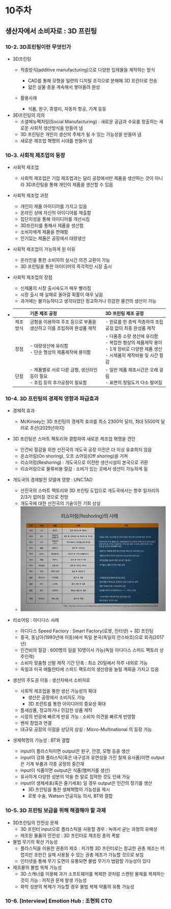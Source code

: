 # 10주차



## 생산자에서 소비자로 : 3D 프린팅



### 10-2. 3D프린팅이란 무엇인가

- 3D프린팅
  - 적층방식(additive manufacturing)으로 다양한 입체물을 제작하는 방식

    - CAD를 통해 모형을 일련의 디지털 조각으로 분해해 3D 프린터로 전송
    - 얇은 실물 층을 계속해서 쌓아올려 완성
  - 활용사례
    - 식품, 완구, 쥬얼리, 자동차 항공, 기계 등등
- 3D프린팅의 의의
  - 소셜매뉴팩처링(Social Manufacturing) : 새로운 공급과 수요를 창출하는 새로운 사회적 생산방식을 만들어 냄
  - 3D 프린팅은 개인이 생산의 주체가 될 수 있는 가능성을 만들어 냄
  - 새로운 제조업 혁명의 시대를 만들어 냄

### 10-3. 사회적 제조업의 등장

- 사회적 제조업

  - 사회적 제조업은 기업 제조업과는 달리 공장에서만 제품을 생산하는 것이 아니라 3D프린팅을 통해 개인이 제품을 생산할 수 있음

- 사회적 제조업 과정

  - 개인이 제품 아이디어를 가지고 있음
  - 온라인 상에 자신의 아이디어를 제출함
  - 집단지성을 통해 아이디어를 개선시킴
  - 3D프린터를 통해서 제품을 생산함
  - 소비자에게 제품을 판매함
  - 인기있는 제품은 공장에서 대량생산

- 사회적 제조업이 가능하게 된 이유

  - 온라인을 통한 소비자의 실시간 의견 교환이 가능
  - 3D 프린팅을 통한 아이디어의 즉각적인 시장 출시

- 사회적 제조업의 장점

  - 신제품의 시장 출시속도가 매우 빨라짐
  - 시장 출시 때 실패로 돌아갈 확률이 매우 낮음
  - 과거에는 불가능하다고 생각되었던 정교하거나 민감한 물건의 생산이 가능

- |          | 기존 제조 공정                                               | 3D 프린팅 제조 공정                                          |
  | -------- | ------------------------------------------------------------ | ------------------------------------------------------------ |
  | 제조방식 | 금형을 이용하여 주조 등으로 부품을 생산하고 이를 조립하여 완성품 제작 | - 원료를 한 층씩 적층하여 조립공정 없이 최종 완성품 제작     |
  | 장점     | - 대량생산에 유리함<br>- 단순 형상의 제품제작에 용이함       | - 다품종 소량 생산에 유리함<br>- 복잡한 형상의 제품제작 용이<br>- 1개 장비로 다양한 제품 생산<br>- 시제품의 제작비용 및 시간 절감 |
  | 단점     | - 제품별로 서로 다른 금형, 생산라인 등이 필요<br>- 조립 등의 추가공정이 필요함 | - 일반 제품 제조시간은 오래 걸림<br>- 표면의 정밀도가 다소 떨어짐 |

  

### 10-4. 3D 프린팅의 경제적 영향과 파급효과

- 경제적 효과
  - McKinsey는 3D 프린팅의 경제적 효과를 최소 2300억 달러, 최대 5500억 달러로 추산(2025년까지)

- 3D 프린팅은 스마트 팩토리와 결합하여 새로운 제조업 혁명을 견인
  - 인건비 절감을 위한 선진국의 개도국 공장 이전은 더 이상 유효하지 않음
  - 온쇼어링(On shoring), 오프 쇼어링(Off shoring)을 거쳐
  - 리쇼어링(Reshoring) : 개도국으로 이전한 생산시설이 본국으로 귀환
  - 리쇼어링으로 물류비용 절감 : 소비가 있는 곳에서 생산이 가능하게 됨
- 개도국의 경제발전 모델에 영향 : UNCTAD
  - 선진국의 스마트 팩토리와 3D 프린팅 도입으로 개도국에서는 향후 일자리의 2/3가 없어질 것으로 전망
  - 개도국에 대한 선진국의 기술이전 기회 상실
  - ![캡처](md-images/%EC%BA%A1%EC%B2%98-1635174484027.PNG)

- 리쇼어링 : 아디다스 사례
  - 아디다스 Speed Factory : Smart Factory(로봇, 인터넷) + 3D 프린팅
  - 중국, 동남아(1993년에 이동)에서 독일 본국(독일의 안스바흐)으로 회귀(2017년)
  - 인건비의 절감 : 600명의 일을 10명이서 가능(독일 아디다스 스피드 팩토리 상주인력)
  - 소비자 맞춤형 신발 제작 기간 단축 : 최소 20일에서 하루 내외로 가능
  - 독일과 미국 애틀란타에 스피드 팩토리의 생산량을 늘릴 계획을 가지고 있음
- 생산의 주도권 이동 : 생산자에서 소비자로
  - 사회적 제조업을 통한 생산 가능성의 확대
    - 생산은 공장에서 소비자도 가능
    - 3D 프린트를 통한 아이디어의 중요성 확대
  - 틈새상품, 정교하거나 민감한 상품 제작
  - 시장의 반응에 빠르게 반응 가능 : 소비자 의견을 빠르게 반영함
  - 벤처 창업과 연결
  - 대규모 공장의 이점을 상당히 상실 : Micro-Multinational 의 등장 가능
- 생체혁명의 가능성 : BT와 결합
  - input이 플라스틱이면 output은 완구, 안경, 모형 등을 생산
  - input이 강화 플라스틱(혹은 내구성과 유연성을 가진 철재 유사품)이면 output은 기계 부품과 각종 공정의 중간재
  - input이 식품이면 output은 식품(햄버거를 생산)
  - 유사하게 다양한 성분의 약을 한 알로 집약한 것도 인쇄 가능
  - input이 생체세포(혹은 줄기세포) 일 경우 output은 인간의 장기를 생산
    - 3D 프린팅을 통한 생체혁명의 가능성을 제시
    - 로봇 수술, Watson 인공지능 의사, BT와 결합

### 10-5. 3D 프린팅 보급을 위해 해결해야 할 과제

- 3D프린팅의 안전성 문제
  - 3D 프린터 input으로 플라스틱을 사용할 경우 : 녹여서 굳는 과정의 유해성
  - 제조된 물품의 안전성 : 3D 프린터로 제조된 총의 폭발
- 불법 무기의 확산 가능성
  - 플라스틱을 이용한 권총의 제조 : 저가형 3D 프린터로는 정교한 권총 제조는 어렵지만 조만간 실제 사용될 수 있는 권총 제조가 가능할 것으로 보임
  - 인터넷을 통해 무기 도면이 유통되면 불법 무기가 범람할 가능성이 있다
- 제조물의 불법 복제 가능성
  - 3D 스캐너를 이용해 과거 소프트웨어를 복제한 것처럼 스캔된 물체를 복제하는 것이 가능 : 저작권 문제 발생 가능성
  - 화학 성분의 복제가 가능할 경우 불법 복제 약품의 유통 가능성

### 10-6. **[Interview] Emotion Hub : 조현퇴 CTO**

